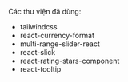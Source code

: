 Các thư viện đã dùng:
- tailwindcss
- react-currency-format
- multi-range-slider-react
- react-slick
- react-rating-stars-component
- react-tooltip
